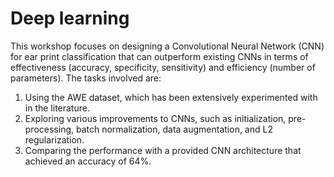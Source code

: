 # Deep learning

This workshop focuses on designing a Convolutional Neural Network (CNN) for ear print classification that can outperform existing CNNs in terms of effectiveness (accuracy, specificity, sensitivity) and efficiency (number of parameters). The tasks involved are:

1. Using the AWE dataset, which has been extensively experimented with in the literature.
2. Exploring various improvements to CNNs, such as initialization, pre-processing, batch normalization, data augmentation, and L2 regularization.
3. Comparing the performance with a provided CNN architecture that achieved an accuracy of 64%.
